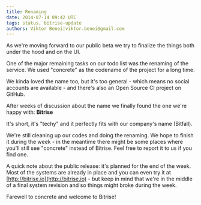 ```yaml
---
title: Renaming
date: 2014-07-14 09:42 UTC
tags: status, bitrise-update
authors: Viktor Benei|viktor.benei@gmail.com
---
```


As we're moving forward to our public beta we try to finalize the things both under the hood and on the UI.

One of the major remaining tasks on our todo list was the renaming of the service. We used "concrete" as the codename of the project for a long time.

We kinda loved the name too, but it's too general - which means no social accounts are available - and there's also an Open Source CI project on GitHub.

After weeks of discussion about the name we finally found the one we're happy with: **Bitrise**

It's short, it's "techy" and it perfectly fits with our company's name (Bitfall).

We're still cleaning up our codes and doing the renaming. We hope to finish it during the week - in the meantime there might be some places where you'll still see "concrete" instead of Bitrise. Feel free to report it to us if you find one.

A quick note about the public release: it's planned for the end of the week. Most of the systems are already in place and you can even try it at [http://bitrise.io](http://bitrise.io) - but keep in mind that we're in the middle of a final system revision and so things might broke during the week.

Farewell to concrete and welcome to Bitrise!
